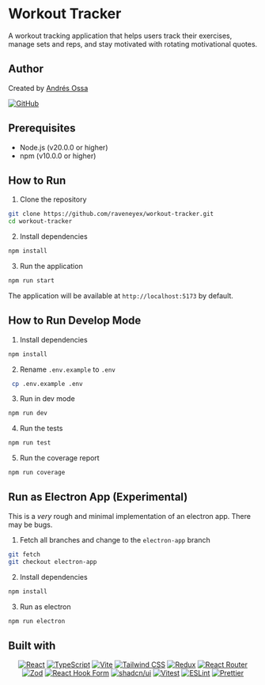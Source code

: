 # Workout Tracker

A workout tracking application that helps users track their exercises, manage sets and reps, and stay motivated with rotating motivational quotes.

## Author

Created by [Andrés Ossa](mailto:andres.ossa@gmail.com)

<a href="https://github.com/raveneyex">
  <img src="https://img.shields.io/badge/GitHub-181717?style=for-the-badge&logo=github&logoColor=white" alt="GitHub" />
</a>

## Prerequisites

- Node.js (v20.0.0 or higher)
- npm (v10.0.0 or higher)

## How to Run

1. Clone the repository

```bash
git clone https://github.com/raveneyex/workout-tracker.git
cd workout-tracker
```

2. Install dependencies

```bash
npm install
```

3. Run the application

```bash
npm run start
```

The application will be available at `http://localhost:5173` by default.

## How to Run Develop Mode

1. Install dependencies

```bash
npm install
```

2. Rename `.env.example` to `.env`

```bash
 cp .env.example .env
```

3. Run in dev mode

```bash
npm run dev
```

4. Run the tests

```bash
npm run test
```

5. Run the coverage report

```bash
npm run coverage
```

## Run as Electron App (Experimental)

This is a _very_ rough and minimal implementation of an electron app. There may be bugs.

1. Fetch all branches and change to the `electron-app` branch

```bash
git fetch
git checkout electron-app
```

2. Install dependencies

```bash
npm install
```

3. Run as electron

```bash
npm run electron
```

## Built with

<div align="center">
  <a href="https://react.dev/"><img src="https://img.shields.io/badge/React-20232A?style=for-the-badge&logo=react&logoColor=61DAFB" alt="React" /></a>
  <a href="https://www.typescriptlang.org/"><img src="https://img.shields.io/badge/TypeScript-007ACC?style=for-the-badge&logo=typescript&logoColor=white" alt="TypeScript" /></a>
  <a href="https://vitejs.dev/"><img src="https://img.shields.io/badge/Vite-B73BFE?style=for-the-badge&logo=vite&logoColor=FFD62E" alt="Vite" /></a>
  <a href="https://tailwindcss.com/"><img src="https://img.shields.io/badge/Tailwind_CSS-38B2AC?style=for-the-badge&logo=tailwind-css&logoColor=white" alt="Tailwind CSS" /></a>
  <a href="https://redux-toolkit.js.org/"><img src="https://img.shields.io/badge/Redux-593D88?style=for-the-badge&logo=redux&logoColor=white" alt="Redux" /></a>
  <a href="https://reactrouter.com/"><img src="https://img.shields.io/badge/React_Router-CA4245?style=for-the-badge&logo=react-router&logoColor=white" alt="React Router" /></a>
  <a href="https://zod.dev/"><img src="https://img.shields.io/badge/Zod-1A1A1A?style=for-the-badge&logo=zod&logoColor=white" alt="Zod" /></a>
  <a href="https://react-hook-form.com/"><img src="https://img.shields.io/badge/React_Hook_Form-EC5990?style=for-the-badge&logo=react-hook-form&logoColor=white" alt="React Hook Form" /></a>
  <a href="https://ui.shadcn.com/"><img src="https://img.shields.io/badge/shadcn/ui-000000?style=for-the-badge&logo=shadcn&logoColor=white" alt="shadcn/ui" /></a>
  <a href="https://vitest.dev/"><img src="https://img.shields.io/badge/Vitest-6E9F18?style=for-the-badge&logo=vitest&logoColor=white" alt="Vitest" /></a>
  <a href="https://eslint.org/"><img src="https://img.shields.io/badge/ESLint-4B32C3?style=for-the-badge&logo=eslint&logoColor=white" alt="ESLint" /></a>
  <a href="https://prettier.io/"><img src="https://img.shields.io/badge/Prettier-F7B93E?style=for-the-badge&logo=prettier&logoColor=black" alt="Prettier" /></a>
</div>
